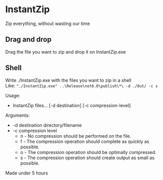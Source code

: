 # InstantZip
Zip everything, without wasting our time

## Drag and drop
Drag the file you want to zip and drop it on InstantZip.exe

## Shell
Write ./InstantZip.exe with the files you want to zip in a shell  
Like: `"./InstantZip.exe" ..\Release\net6.0\publish\*\ -d ./Out/ -c s`

Usage:
 - InstantZip files... [-d destination] [-c compression-level]

Arguments:
- -d destination directory/filename
- -c compression level
   -  n - No compression should be performed on the file.
   -  f  - The compression operation should complete as quickly as possible.
   -  o - The compression operation should be optimally compressed.
   -  s - The compression operation should create output as small as possible.

Made under 5 hours
